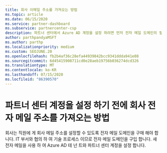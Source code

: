 ```yaml
---
title: 회사 이메일 주소를 가져오는 방법
ms.topic: article
ms.date: 06/15/2020
ms.service: partner-dashboard
ms.subservice: partnercenter-csp
description: 파트너 센터에서 Azure AD 계정을 설정 하려면 먼저 전자 메일 도메인의 필요성에 대해 알아보세요. 전자 메일 도메인을 구입 하는 방법에 대해서도 알아봅니다.
author: parthpandyaMSFT
ms.author: parthp
ms.localizationpriority: medium
ms.custom: SEOJUNE.20
ms.openlocfilehash: fb2b4af36c28efa44939842bcc9341ddda941e08
ms.sourcegitcommit: 6d45415908711cd0e28aeb19756b036274dcd326
ms.translationtype: MT
ms.contentlocale: ko-KR
ms.lasthandoff: 07/15/2020
ms.locfileid: "86390570"
---
```

# <a name="how-to-get-a-work-email-address-before-you-set-up-your-partner-center-account"></a>파트너 센터 계정을 설정 하기 전에 회사 전자 메일 주소를 가져오는 방법

회사는 직원에 게 회사 메일 주소를 설정할 수 있도록 전자 메일 도메인을 구매 해야 합니다. IT 부서와 협의 하 여 기술 프로세스 이므로 전자 메일 도메인을 구입 합니다. 새 전자 메일을 사용 하 여 Azure AD 테 넌 트와 파트너 센터 계정을 설정 합니다.
